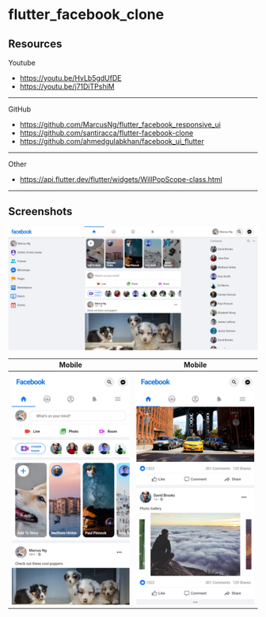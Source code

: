 # flutter_facebook_clone

## Resources

Youtube

- https://youtu.be/HvLb5gdUfDE
- https://youtu.be/j71DiTPshiM

---

GitHub

- https://github.com/MarcusNg/flutter_facebook_responsive_ui
- https://github.com/santiracca/flutter-facebook-clone
- https://github.com/ahmedgulabkhan/facebook_ui_flutter

---

Other

- https://api.flutter.dev/flutter/widgets/WillPopScope-class.html

---

## Screenshots

![Desktop](screenshots/screenshot1.jpeg)

|                 Mobile                 |                 Mobile                 |
| :------------------------------------: | :------------------------------------: |
| ![Mobile](screenshots/screenshot2.png) | ![Mobile](screenshots/screenshot3.png) |
